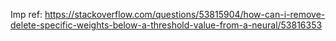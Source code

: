 Imp ref: https://stackoverflow.com/questions/53815904/how-can-i-remove-delete-specific-weights-below-a-threshold-value-from-a-neural/53816353